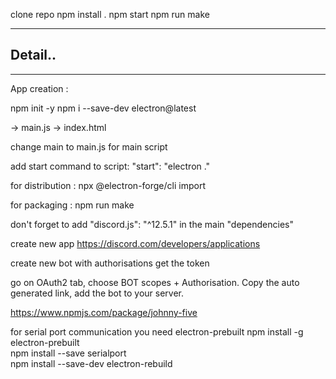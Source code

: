 clone repo
npm install .
npm start
npm run make

---

## Detail..

---

App creation :

npm init -y
npm i --save-dev electron@latest

-> main.js
-> index.html

change main to main.js for main script

add start command to script: "start": "electron ."

for distribution :
npx @electron-forge/cli import

for packaging :
npm run make

don't forget to add "discord.js": "^12.5.1" in the main "dependencies"

<!-- BOT CREATION ON DISCORD -->

create new app
https://discord.com/developers/applications

create new bot with authorisations
get the token

go on OAuth2 tab, choose BOT scopes + Authorisation.
Copy the auto generated link, add the bot to your server.

<!-- NODEJS + JOHNY-FIVE + FIRMATA = ARDUINO CONTROL -->

https://www.npmjs.com/package/johnny-five

for serial port communication you need electron-prebuilt
npm install -g electron-prebuilt  
npm install --save serialport  
npm install --save-dev electron-rebuild
